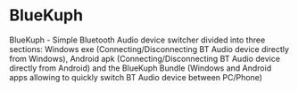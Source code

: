 # BlueKuph
BlueKuph - Simple Bluetooth Audio device switcher divided into three sections: Windows exe (Connecting/Disconnecting BT Audio device directly from Windows), Android apk (Connecting/Disconnecting BT Audio device directly from Android) and the BlueKuph Bundle (Windows and Android apps allowing to quickly switch BT Audio device between PC/Phone)

